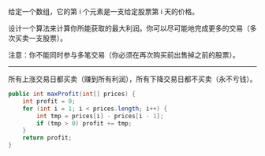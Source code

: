 给定一个数组，它的第 i 个元素是一支给定股票第 i 天的价格。

设计一个算法来计算你所能获取的最大利润。你可以尽可能地完成更多的交易（多次买卖一支股票）。

注意：你不能同时参与多笔交易（你必须在再次购买前出售掉之前的股票）。

***
所有上涨交易日都买卖（赚到所有利润），所有下降交易日都不买卖（永不亏钱）。

```Java
public int maxProfit(int[] prices) {
    int profit = 0;
    for (int i = 1; i < prices.length; i++) {
        int tmp = prices[i] - prices[i - 1];
        if (tmp > 0) profit += tmp;
    }
    return profit;
}
```